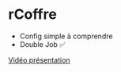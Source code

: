 # rCoffre

- Config simple à comprendre
- Double Job ✅

[Vidéo présentation](https://streamable.com/vkxojq)
